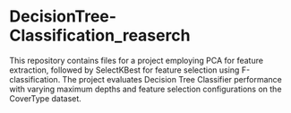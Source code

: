 # DecisionTree-Classification_reaserch
This repository contains files for a project employing PCA for feature extraction, followed by SelectKBest for feature selection using F-classification. The project evaluates Decision Tree Classifier performance with varying maximum depths and feature selection configurations on the CoverType dataset.
